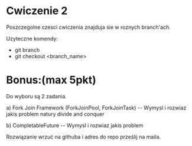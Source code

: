 # Cwiczenie 2

Poszczegolne czesci cwiczenia znajduja sie w roznych branch'ach.

Uzyteczne komendy:
 - git branch
 - git checkout <branch_name>

# Bonus:(max 5pkt)
Do wyboru są 2 zadania.

a) Fork Join Framework (ForkJoinPool, ForkJoinTask)
-- Wymysl i rozwiaz jakis problem natury divide and conquer

b) CompletableFuture
-- Wymysl i rozwiaz jakis problem

Rozwiązanie wrzuć na githuba i adres do repo prześlij na maila.

